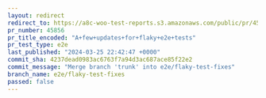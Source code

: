 ```yaml
---
layout: redirect
redirect_to: https://a8c-woo-test-reports.s3.amazonaws.com/public/pr/45856/e2e/index.html
pr_number: 45856
pr_title_encoded: "A+few+updates+for+flaky+e2e+tests"
pr_test_type: e2e
last_published: "2024-03-25 22:42:47 +0000"
commit_sha: 4237dead0983ac6763f7a94d3ac687ace85f22e2
commit_message: "Merge branch 'trunk' into e2e/flaky-test-fixes"
branch_name: e2e/flaky-test-fixes
passed: false
---
```

